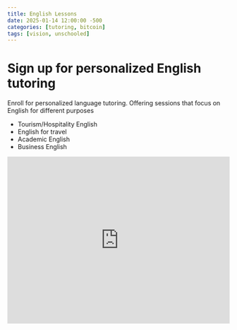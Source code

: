 ```yaml
---
title: English Lessons
date: 2025-01-14 12:00:00 -500
categories: [tutoring, bitcoin]
tags: [vision, unschooled]
---
```


# Sign up for personalized English tutoring

Enroll for personalized language tutoring. Offering sessions that focus on English for different purposes

- Tourism/Hospitality English
- English for travel
- Academic English
- Business English

<style>
  .responsive-iframe-container {
    position: relative;
    width: 100%;
    padding-top: 75%; /* Adjusts height, 75% works well for mobile */
  }

  .responsive-iframe-container iframe {
    position: absolute;
    top: 0;
    left: 0;
    width: 100%;
    height: 100%;
    border: 0;
  }
</style>

<div class="responsive-iframe-container">
  <iframe src="https://btcpay.theunschooled.net/apps/3dQ5i5YhrknyeHN8pByuM1Tsgoef/pos"></iframe>
</div>
